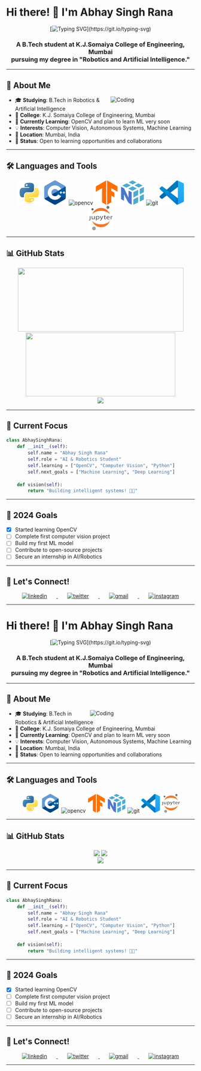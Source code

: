 # Hi there! 👋 I'm Abhay Singh Rana

<div align="center">
  
[![Typing SVG](https://readme-typing-svg.herokuapp.com?font=Fira+Code&size=22&pause=1000&color=00D4AA&center=true&vCenter=true&width=600&lines=B.Tech+Student+%7C+Future+AI+and+ML+Engineer;Robotics+%26+Artificial+Intelligence;Learning+OpenCV+%26+Machine+Learning;Always+eager+to+learn+and+grow!)](https://git.io/typing-svg)

<h3>A B.Tech student at K.J.Somaiya College of Engineering, Mumbai<br>pursuing my degree in "Robotics and Artificial Intelligence."</h3>

</div>

---

## 🤖 About Me

<img align="right" alt="Coding" width="225" src="https://cdn.dribbble.com/users/1162077/screenshots/3848914/programmer.gif">

- 🎓 **Studying**: B.Tech in Robotics & Artificial Intelligence
- 🏫 **College**: K.J. Somaiya College of Engineering, Mumbai
- 🌱 **Currently Learning**: OpenCV and plan to learn ML very soon
- 💡 **Interests**: Computer Vision, Autonomous Systems, Machine Learning
- 📍 **Location**: Mumbai, India
- 🚀 **Status**: Open to learning opportunities and collaborations

---

## 🛠️ Languages and Tools

<div align="center">

<p>
  <img src="https://raw.githubusercontent.com/devicons/devicon/master/icons/python/python-original.svg" alt="python" width="65" height="65"/>
  <img src="https://raw.githubusercontent.com/devicons/devicon/master/icons/cplusplus/cplusplus-original.svg" alt="cplusplus" width="65" height="65"/>
  <img src="https://www.vectorlogo.zone/logos/opencv/opencv-icon.svg" alt="opencv" width="65" height="65"/>
  <img src="https://raw.githubusercontent.com/devicons/devicon/master/icons/tensorflow/tensorflow-original.svg" alt="tensorflow" width="65" height="65"/>
  <img src="https://raw.githubusercontent.com/devicons/devicon/master/icons/numpy/numpy-original.svg" alt="numpy" width="65" height="65"/>
  <img src="https://www.vectorlogo.zone/logos/git-scm/git-scm-icon.svg" alt="git" width="65" height="65"/>
  <img src="https://raw.githubusercontent.com/devicons/devicon/master/icons/vscode/vscode-original.svg" alt="vscode" width="65" height="65"/>
  <img src="https://raw.githubusercontent.com/devicons/devicon/master/icons/jupyter/jupyter-original-wordmark.svg" alt="jupyter" width="65" height="65"/>
</p>

</div>

---

## 📊 GitHub Stats

<div align="center">
  <img height="170em" width="443" src="https://github-readme-stats.vercel.app/api?username=abhayyrana&show_icons=true&theme=tokyonight&hide_border=true"/>
  <img height="170em" width="400" src="https://github-readme-stats.vercel.app/api/top-langs/?username=abhayyrana&layout=compact&theme=tokyonight&hide_border=true"/>
</div>

<div align="center">
  <img src="https://streak-stats.demolab.com/?user=abhayyrana&theme=tokyonight&hide_border=true&stroke=00D4AA&ring=00D4AA&fire=00D4AA&currStreakLabel=00D4AA"/>
</div>

---

## 🎯 Current Focus

```python
class AbhaySinghRana:
    def __init__(self):
        self.name = "Abhay Singh Rana"
        self.role = "AI & Robotics Student"
        self.learning = ["OpenCV", "Computer Vision", "Python"]
        self.next_goals = ["Machine Learning", "Deep Learning"]
        
    def vision(self):
        return "Building intelligent systems! 🤖✨"
```

---

## 🚀 2024 Goals

- [x] Started learning OpenCV
- [ ] Complete first computer vision project
- [ ] Build my first ML model
- [ ] Contribute to open-source projects
- [ ] Secure an internship in AI/Robotics

---

## 🤝 Let's Connect!

<div align="center">
<a href="https://linkedin.com/in/abhayyrana" target="_blank" rel="noopener noreferrer">
  <img src="https://raw.githubusercontent.com/rahuldkjain/github-profile-readme-generator/master/src/images/icons/Social/linked-in-alt.svg" 
       alt="linkedin" height="55" width="55" style="margin: 0 25px;" />
</a>
<a href="https://twitter.com/yourhandle" target="_blank" rel="noopener noreferrer">
  <img src="https://raw.githubusercontent.com/rahuldkjain/github-profile-readme-generator/master/src/images/icons/Social/twitter.svg" 
       alt="twitter" height="55" width="55" style="margin: 0 25px;" />
</a>
<a href="mailto:abhayymayy@gmail.com" target="_blank" rel="noopener noreferrer">
  <img src="https://cdn.jsdelivr.net/gh/simple-icons/simple-icons/icons/gmail.svg" 
       alt="gmail" height="55" width="55" style="margin: 0 25px;" />
</a>
<a href="https://instagram.com/abhayy.rana" target="_blank" rel="noopener noreferrer">
  <img src="https://raw.githubusercontent.com/rahuldkjain/github-profile-readme-generator/master/src/images/icons/Social/instagram.svg" 
       alt="instagram" height="55" width="55" style="margin: 0 25px;" />
</a>
</div>

---

# Hi there! 👋 I'm Abhay Singh Rana

<div align="center">
  
[![Typing SVG](https://readme-typing-svg.herokuapp.com?font=Fira+Code&size=22&pause=1000&color=00D4AA&center=true&vCenter=true&width=600&lines=B.Tech+Student+%7C+Future+AI+Engineer;Robotics+%26+Artificial+Intelligence;Learning+OpenCV+%26+Machine+Learning;Always+eager+to+learn+and+grow!)](https://git.io/typing-svg)

<h3>A B.Tech student at K.J.Somaiya College of Engineering, Mumbai<br>pursuing my degree in "Robotics and Artificial Intelligence."</h3>

</div>

---

## 🤖 About Me

<img align="right" alt="Coding" width="280" src="https://cdn.dribbble.com/users/1162077/screenshots/3848914/programmer.gif">

- 🎓 **Studying**: B.Tech in Robotics & Artificial Intelligence
- 🏫 **College**: K.J. Somaiya College of Engineering, Mumbai
- 🌱 **Currently Learning**: OpenCV and plan to learn ML very soon
- 💡 **Interests**: Computer Vision, Autonomous Systems, Machine Learning
- 📍 **Location**: Mumbai, India
- 🚀 **Status**: Open to learning opportunities and collaborations

---

## 🛠️ Languages and Tools

<div align="center">

<p>
  <img src="https://raw.githubusercontent.com/devicons/devicon/master/icons/python/python-original.svg" alt="python" width="50" height="50"/>
  <img src="https://raw.githubusercontent.com/devicons/devicon/master/icons/cplusplus/cplusplus-original.svg" alt="cplusplus" width="50" height="50"/>
  <img src="https://www.vectorlogo.zone/logos/opencv/opencv-icon.svg" alt="opencv" width="50" height="50"/>
  <img src="https://raw.githubusercontent.com/devicons/devicon/master/icons/tensorflow/tensorflow-original.svg" alt="tensorflow" width="50" height="50"/>
  <img src="https://raw.githubusercontent.com/devicons/devicon/master/icons/numpy/numpy-original.svg" alt="numpy" width="50" height="50"/>
  <img src="https://www.vectorlogo.zone/logos/git-scm/git-scm-icon.svg" alt="git" width="50" height="50"/>
  <img src="https://raw.githubusercontent.com/devicons/devicon/master/icons/vscode/vscode-original.svg" alt="vscode" width="50" height="50"/>
  <img src="https://raw.githubusercontent.com/devicons/devicon/master/icons/jupyter/jupyter-original-wordmark.svg" alt="jupyter" width="50" height="50"/>
</p>

</div>

---

## 📊 GitHub Stats

<div align="center">
  <img height="170em" src="https://github-readme-stats.vercel.app/api?username=abhayyrana&show_icons=true&theme=tokyonight&hide_border=true&bg_color=0D1117&title_color=00D4AA&icon_color=00D4AA"/>
  <img height="170em" src="https://github-readme-stats.vercel.app/api/top-langs/?username=abhayyrana&layout=compact&theme=tokyonight&hide_border=true&bg_color=0D1117&title_color=00D4AA"/>
</div>

<div align="center">
  <img src="https://streak-stats.demolab.com/?user=abhayyrana&theme=tokyonight&hide_border=true&background=0D1117&stroke=00D4AA&ring=00D4AA&fire=00D4AA&currStreakLabel=00D4AA"/>
</div>

---

## 🎯 Current Focus

```python
class AbhaySinghRana:
    def __init__(self):
        self.name = "Abhay Singh Rana"
        self.role = "AI & Robotics Student"
        self.learning = ["OpenCV", "Computer Vision", "Python"]
        self.next_goals = ["Machine Learning", "Deep Learning"]
        
    def vision(self):
        return "Building intelligent systems! 🤖✨"
```

---

## 🚀 2024 Goals

- [x] Started learning OpenCV
- [ ] Complete first computer vision project
- [ ] Build my first ML model
- [ ] Contribute to open-source projects
- [ ] Secure an internship in AI/Robotics

---

## 🤝 Let's Connect!

<div align="center">

<a href="https://linkedin.com/in/abhayyrana" target="_blank" rel="noopener noreferrer">
  <img src="https://raw.githubusercontent.com/rahuldkjain/github-profile-readme-generator/master/src/images/icons/Social/linked-in-alt.svg" 
       alt="linkedin" height="55" width="55" style="margin: 0 25px;" />
</a>
<a href="https://twitter.com/yourhandle" target="_blank" rel="noopener noreferrer">
  <img src="https://raw.githubusercontent.com/rahuldkjain/github-profile-readme-generator/master/src/images/icons/Social/twitter.svg" 
       alt="twitter" height="55" width="55" style="margin: 0 25px;" />
</a>
<a href="mailto:abhayymayy@gmail.com" target="_blank" rel="noopener noreferrer">
  <img src="https://cdn.jsdelivr.net/gh/simple-icons/simple-icons/icons/gmail.svg" 
       alt="gmail" height="55" width="55" style="margin: 0 25px;" />
</a>
<a href="https://instagram.com/abhayy.rana" target="_blank" rel="noopener noreferrer">
  <img src="https://raw.githubusercontent.com/rahuldkjain/github-profile-readme-generator/master/src/images/icons/Social/instagram.svg" 
       alt="instagram" height="55" width="55" style="margin: 0 25px;" />
</a>

</div>

---
